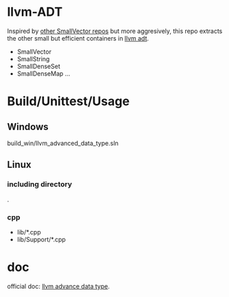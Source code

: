# llvm-ADT
Inspired by [other SmallVector repos](https://github.com/search?q=SmallVector&type=repositories) but more aggresively, this repo extracts the other small but efficient
 containers
in [llvm adt](https://llvm.org/doxygen/dir_32453792af2ba70c54e3ccae3a790d1b.html).
* SmallVector
* SmallString
* SmallDenseSet
* SmallDenseMap
...

# Build/Unittest/Usage

## Windows
build_win/llvm_advanced_data_type.sln

## Linux

### including directory
.

### cpp
* lib/*.cpp
* lib/Support/*.cpp


# doc
official doc: [llvm advance data type](https://llvm.org/doxygen/dir_32453792af2ba70c54e3ccae3a790d1b.html).
